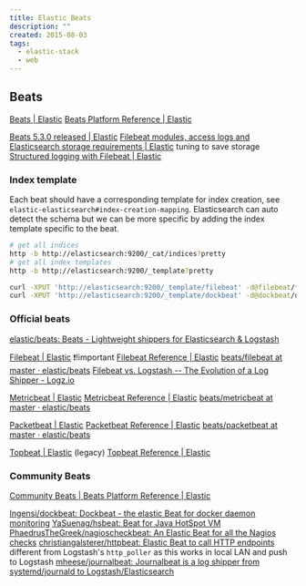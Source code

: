 ```yaml
---
title: Elastic Beats
description: ""
created: 2015-08-03
tags:
  - elastic-stack
  - web
---
```


## Beats

[Beats | Elastic](https://www.elastic.co/products/beats)
[Beats Platform Reference | Elastic](https://www.elastic.co/guide/en/beats/libbeat/current/index.html)

[Beats 5.3.0 released | Elastic](https://www.elastic.co/blog/beats-5-3-0-released)
[Filebeat modules, access logs and Elasticsearch storage requirements | Elastic](https://www.elastic.co/blog/filebeat-modiles-access-logs-and-elasticsearch-storage-requirements) tuning to save storage
[Structured logging with Filebeat | Elastic](https://www.elastic.co/blog/structured-logging-filebeat)

### Index template

Each beat should have a corresponding template for index creation, see `elastic-elasticsearch#index-creation-mapping`.
Elasticsearch can auto detect the schema but we can be more specific by adding the index template specific to the beat.

```sh
# get all indices
http -b http://elasticsearch:9200/_cat/indices?pretty
# get all index templates
http -b http://elasticsearch:9200/_template?pretty

curl -XPUT 'http://elasticsearch:9200/_template/filebeat' -d@filebeat/filebeat.template.json
curl -XPUT 'http://elasticsearch:9200/_template/dockbeat' -d@dockbeat/dockbeat.template.json
```

### Official beats

[elastic/beats: Beats - Lightweight shippers for Elasticsearch & Logstash](https://github.com/elastic/beats)

[Filebeat | Elastic](https://www.elastic.co/products/beats/filebeat) ❗!important
[Filebeat Reference | Elastic](https://www.elastic.co/guide/en/beats/filebeat/current/index.html)
[beats/filebeat at master · elastic/beats](https://github.com/elastic/beats/tree/master/filebeat)
[Filebeat vs. Logstash -- The Evolution of a Log Shipper - Logz.io](https://logz.io/blog/filebeat-vs-logstash/)

[Metricbeat | Elastic](https://www.elastic.co/downloads/beats/metricbeat)
[Metricbeat Reference | Elastic](https://www.elastic.co/guide/en/beats/metricbeat/current/index.html)
[beats/metricbeat at master · elastic/beats](https://github.com/elastic/beats/tree/master/metricbeat)

[Packetbeat | Elastic](https://www.elastic.co/products/beats/packetbeat)
[Packetbeat Reference | Elastic](https://www.elastic.co/guide/en/beats/packetbeat/current/index.html)
[beats/packetbeat at master · elastic/beats](https://github.com/elastic/beats/tree/master/packetbeat)

[Topbeat | Elastic](https://www.elastic.co/products/beats/topbeat) (legacy)
[Topbeat Reference | Elastic](https://www.elastic.co/guide/en/beats/topbeat/current/index.html)

### Community Beats

[Community Beats | Beats Platform Reference | Elastic](https://www.elastic.co/guide/en/beats/libbeat/master/community-beats.html)

[Ingensi/dockbeat: Dockbeat - the elastic Beat for docker daemon monitoring](https://github.com/Ingensi/dockbeat)
[YaSuenag/hsbeat: Beat for Java HotSpot VM](https://github.com/YaSuenag/hsbeat)
[PhaedrusTheGreek/nagioscheckbeat: An Elastic Beat for all the Nagios checks](https://github.com/PhaedrusTheGreek/nagioscheckbeat)
[christiangalsterer/httpbeat: Elastic Beat to call HTTP endpoints](https://github.com/christiangalsterer/httpbeat) different from Logstash's `http_poller` as this works in local LAN and push to Logstash
[mheese/journalbeat: Journalbeat is a log shipper from systemd/journald to Logstash/Elasticsearch](https://github.com/mheese/journalbeat)
